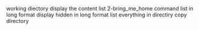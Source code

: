 working diectory
display the content list
2-bring_me_home command
list in long format
display hidden in long format
list everything in directiry
copy directory
